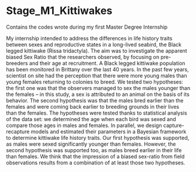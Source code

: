 # Stage_M1_Kittiwakes
 Contains the codes wrote during my first Master Degree Internship


My internship intended to address the differences in life history traits between sexes and reproductive states in a long-lived seabird, the Black legged kittiwake (Rissa tridactyla). The aim was to investigate the apparent biased Sex Ratio that the researchers observed, by focusing on pre-breeders and their age at recruitment. A Black legged kittiwake population has been monitored in Brittany over the last 40 years. In the past few years, scientist on site had the perception that there were more young males than young females returning to colonies to breed. We tested two hypotheses: the first one was that the observers managed to sex the males younger than the females – in this study, a sex is attributed to an animal on the basis of its behavior. The second hypothesis was that the males bred earlier than the females and were coming back earlier to breeding grounds in their lives than the females. The hypotheses were tested thanks to statistical analysis of the data set: we determined the age when each bird was sexed and compare those ages in males and females. In parallel, we design capture-recapture models and estimated their parameters in a Bayesian framework to determine kittiwake life history traits. Our first hypothesis was supported, as males were sexed significantly younger than females. However, the second hypothesis was supported too, as males breed earlier in their life than females. We think that the impression of a biased sex-ratio from field observations results from a combination of at least those two hypotheses. 
